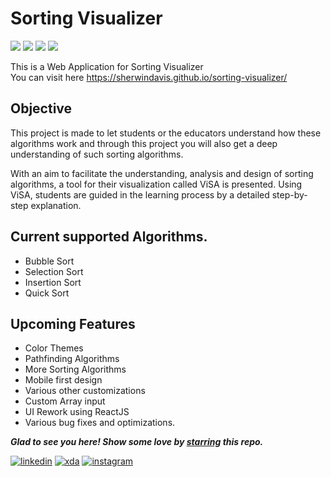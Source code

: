# Sorting Visualizer
<img src="https://img.shields.io/badge/HTML5-E34F26?style=for-the-badge&logo=html5&logoColor=white" /> <img src="https://img.shields.io/badge/CSS-239120?&style=for-the-badge&logo=css3&logoColor=white" />  <img src="https://img.shields.io/badge/JavaScript-F7DF1E?style=for-the-badge&logo=javascript&logoColor=black" /> <img src="https://img.shields.io/badge/Bootstrap-563D7C?style=for-the-badge&logo=bootstrap&logoColor=white" />   
   
This is a Web Application for Sorting Visualizer   
You can visit here https://sherwindavis.github.io/sorting-visualizer/    
## Objective
This project is made to let students or the educators understand how these algorithms work and through this project you will also get a deep understanding of such sorting algorithms.   
   
   With an aim to facilitate the understanding, analysis and design of sorting algorithms, a tool for their visualization called ViSA is presented. Using ViSA, students are guided in the learning process by a detailed step-by-step explanation.

## Current supported Algorithms.   
- Bubble Sort
- Selection Sort
- Insertion Sort
- Quick Sort   
## Upcoming Features
- Color Themes
- Pathfinding Algorithms
- More Sorting Algorithms
- Mobile first design
- Various other customizations
- Custom Array input
- UI Rework using ReactJS
- Various bug fixes and optimizations.
   
***Glad to see you here! Show some love by [starring](https://github.com/sherwindavis/sorting-visualizer/) this repo.***   
   
[![linkedin](	https://img.shields.io/badge/LinkedIn-0077B5?style=for-the-badge&logo=linkedin&logoColor=white)](https://www.linkedin.com/in/lifeofsherwin/) [![xda](	https://img.shields.io/badge/XDA-Developers-F59812?style=for-the-badge&logo=xda-developers&logoColor=white)](https://forum.xda-developers.com/m/sherwindavis.7395008/) [![instagram](https://img.shields.io/badge/Instagram-E4405F?style=for-the-badge&logo=instagram&logoColor=white)](https://www.instagram.com/lifeofsherwin/)
